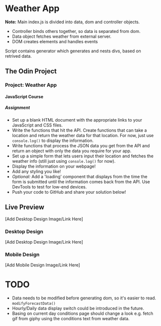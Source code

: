 # Weather App

**Note:** Main index.js is divided into data, dom and controller objects. 

- Controller binds others together, so data is separated from dom.
- Data object fetches weather from external server.
- DOM creates elements and handles events

Script contains generator which generates and nests divs, based on retrived data.

## The Odin Project

### Project: Weather App

#### JavaScript Course

##### Assignment

- Set up a blank HTML document with the appropriate links to your JavaScript and CSS files.
- Write the functions that hit the API. Create functions that can take a location and return the weather data for that location. For now, just use `console.log()` to display the information.
- Write functions that process the JSON data you get from the API and return an object with only the data you require for your app.
- Set up a simple form that lets users input their location and fetches the weather info (still just using `console.log()` for now).
- Display the information on your webpage!
- Add any styling you like!
- _Optional:_ Add a 'loading' component that displays from the time the form is submitted until the information comes back from the API. Use DevTools to test for low-end devices.
- Push your code to GitHub and share your solution below!

## Live Preview

[Add Desktop Design Image/Link Here]

### Desktop Design

[Add Desktop Design Image/Link Here]

### Mobile Design

[Add Mobile Design Image/Link Here]



# TODO
- Data needs to be modified before generating dom, so it's easier to read. ```modifyForecastData()```
- Hourly/Daily data display switch could be introduced in the future.
- Basing on current day conditions page should change a look e.g. fetch gif from giphy using the conditions text from weather data.

